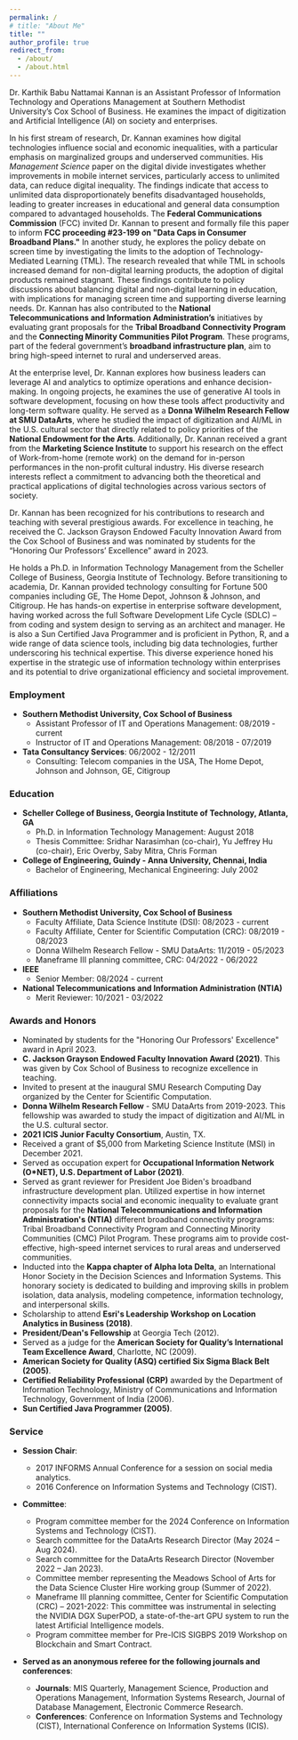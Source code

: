 ```yaml
---
permalink: /
# title: "About Me"
title: ""
author_profile: true
redirect_from: 
  - /about/
  - /about.html
---
```


<!-- ![Profile Image](./images/DALL·E%202024-10-12%2022.58.27.png) -->
<!-- <img src="./images/DALL·E%202024-10-12%2022.58.27.png" alt="Profile Image" width="800" height="100"> -->
<!-- <img src="./images/DALL·E%202024-10-12%2022.58.27.png" alt="Profile Image" width="800" height="10px"> -->

<!-- 
I am an Assistant Professor of IT and Operations Management at Southern Methodist University's Cox School of Business. My research primarily investigates the societal and enterprise-level impacts of digitization and artificial intelligence, with a special focus on marginalized groups and underserved communities. At the societal level, I explore how digital technologies influence social and economic inequalities, working with organizations like the FCC and NTIA to inform policy initiatives aimed at bridging the digital divide. My work on education investigates the impact of digital and non-digital supplemental learning products, emphasizing the potential for mitigating digital inequality and enhancing educational equity.

At the enterprise level, my research explores how business leaders can leverage AI and analytics to optimize operations and enhance decision-making. I have ongoing projects that examine the use of generative AI tools in software development, focusing on how these tools affect both productivity and long-term software quality. Additionally, I have extensive experience collaborating with the cultural sector to study the effects of digitization, such as the impact of work-from-home trends on consumer behavior in the performing arts. My diverse research interests reflect my commitment to advancing both the theory and practical application of digital technologies in various sectors of society.

I have been recognized for my contributions to research and teaching with several prestigious awards. I received the C. Jackson Grayson Endowed Faculty Innovation Award from the Cox School of Business for excellence in teaching, and was nominated by students for the "Honoring Our Professors' Excellence" award in 2023. I have also been a Donna Wilhelm Research Fellow at SMU DataArts, where I studied the impact of digitization and AI/ML in the U.S. cultural sector. Additionally, I received a grant from the Marketing Science Institute to support my research on the performing arts industry. -->

Dr. Karthik Babu Nattamai Kannan is an Assistant Professor of Information Technology and Operations Management at Southern Methodist University’s Cox School of Business. He examines the impact of digitization and Artificial Intelligence (AI) on society and enterprises.

In his first stream of research, Dr. Kannan examines how digital technologies influence social and economic inequalities, with a particular emphasis on marginalized groups and underserved communities. His *Management Science* paper on the digital divide investigates whether improvements in mobile internet services, particularly access to unlimited data, can reduce digital inequality. The findings indicate that access to unlimited data disproportionately benefits disadvantaged households, leading to greater increases in educational and general data consumption compared to advantaged households. The **Federal Communications Commission** (FCC) invited Dr. Kannan to present and formally file this paper to inform **FCC proceeding #23-199 on "Data Caps in Consumer Broadband Plans."** In another study, he explores the policy debate on screen time by investigating the limits to the adoption of Technology-Mediated Learning (TML). The research revealed that while TML in schools increased demand for non-digital learning products, the adoption of digital products remained stagnant. These findings contribute to policy discussions about balancing digital and non-digital learning in education, with implications for managing screen time and supporting diverse learning needs. Dr. Kannan has also contributed to the **National Telecommunications and Information Administration’s** initiatives by evaluating grant proposals for the **Tribal Broadband Connectivity Program** and the **Connecting Minority Communities Pilot Program**. These programs, part of the federal government’s **broadband infrastructure plan**, aim to bring high-speed internet to rural and underserved areas.

At the enterprise level, Dr. Kannan explores how business leaders can leverage AI and analytics to optimize operations and enhance decision-making. In ongoing projects, he examines the use of generative AI tools in software development, focusing on how these tools affect productivity and long-term software quality. He served as a **Donna Wilhelm Research Fellow at SMU DataArts**, where he studied the impact of digitization and AI/ML in the U.S. cultural sector that directly related to policy priorities of the **National Endowment for the Arts**. Additionally, Dr. Kannan received a grant from the **Marketing Science Institute** to support his research on the effect of Work-from-home (remote work) on the demand for in-person performances in the non-profit cultural industry. His diverse research interests reflect a commitment to advancing both the theoretical and practical applications of digital technologies across various sectors of society.

Dr. Kannan has been recognized for his contributions to research and teaching with several prestigious awards. For excellence in teaching, he received the C. Jackson Grayson Endowed Faculty Innovation Award from the Cox School of Business and was nominated by students for the “Honoring Our Professors’ Excellence” award in 2023. 

He holds a Ph.D. in Information Technology Management from the Scheller College of Business, Georgia Institute of Technology. Before transitioning to academia, Dr. Kannan provided technology consulting for Fortune 500 companies including GE, The Home Depot, Johnson & Johnson, and Citigroup. He has hands-on expertise in enterprise software development, having worked across the full Software Development Life Cycle (SDLC) – from coding and system design to serving as an architect and manager. He is also a Sun Certified Java Programmer and is proficient in Python, R, and a wide range of data science tools, including big data technologies, further underscoring his technical expertise. This diverse experience honed his expertise in the strategic use of information technology within enterprises and its potential to drive organizational efficiency and societal improvement.


### Employment
- **Southern Methodist University, Cox School of Business**  
  - Assistant Professor of IT and Operations Management: 08/2019 - current
  - Instructor of IT and Operations Management: 08/2018 - 07/2019
- **Tata Consultancy Services**: 06/2002 - 12/2011  
  - Consulting: Telecom companies in the USA, The Home Depot, Johnson and Johnson, GE, Citigroup

### Education
- **Scheller College of Business, Georgia Institute of Technology, Atlanta, GA**  
  - Ph.D. in Information Technology Management: August 2018  
  - Thesis Committee: Sridhar Narasimhan (co-chair), Yu Jeffrey Hu (co-chair), Eric Overby, Saby Mitra, Chris Forman
- **College of Engineering, Guindy - Anna University, Chennai, India**  
  - Bachelor of Engineering, Mechanical Engineering: July 2002

### Affiliations
- **Southern Methodist University, Cox School of Business**
  - Faculty Affiliate, Data Science Institute (DSI): 08/2023 - current
  - Faculty Affiliate, Center for Scientific Computation (CRC): 08/2019 - 08/2023
  - Donna Wilhelm Research Fellow - SMU DataArts: 11/2019 - 05/2023
  - Maneframe III planning committee, CRC: 04/2022 - 06/2022
- **IEEE**
  - Senior Member: 08/2024 - current
- **National Telecommunications and Information Administration (NTIA)**
  - Merit Reviewer: 10/2021 - 03/2022

### Awards and Honors
- Nominated by students for the "Honoring Our Professors' Excellence" award in April 2023.
- **C. Jackson Grayson Endowed Faculty Innovation Award (2021)**. This was given by Cox School of Business to recognize excellence in teaching.
- Invited to present at the inaugural SMU Research Computing Day organized by the Center for Scientific Computation.
- **Donna Wilhelm Research Fellow** - SMU DataArts from 2019-2023. This fellowship was awarded to study the impact of digitization and AI/ML in the U.S. cultural sector.
- **2021 ICIS Junior Faculty Consortium**, Austin, TX.
- Received a grant of $5,000 from Marketing Science Institute (MSI) in December 2021.
- Served as occupation expert for **Occupational Information Network (O*NET), U.S. Department of Labor (2021)**.
- Served as grant reviewer for President Joe Biden's broadband infrastructure development plan. Utilized expertise in how internet connectivity impacts social and economic inequality to evaluate grant proposals for the **National Telecommunications and Information Administration's (NTIA)** different broadband connectivity programs: Tribal Broadband Connectivity Program and Connecting Minority Communities (CMC) Pilot Program. These programs aim to provide cost-effective, high-speed internet services to rural areas and underserved communities.
- Inducted into the **Kappa chapter of Alpha Iota Delta**, an International Honor Society in the Decision Sciences and Information Systems. This honorary society is dedicated to building and improving skills in problem isolation, data analysis, modeling competence, information technology, and interpersonal skills.
- Scholarship to attend **Esri's Leadership Workshop on Location Analytics in Business (2018)**.
- **President/Dean's Fellowship** at Georgia Tech (2012).
- Served as a judge for the **American Society for Quality’s International Team Excellence Award**, Charlotte, NC (2009).
- **American Society for Quality (ASQ) certified Six Sigma Black Belt (2005)**.
- **Certified Reliability Professional (CRP)** awarded by the Department of Information Technology, Ministry of Communications and Information Technology, Government of India (2006).
- **Sun Certified Java Programmer (2005)**.

### Service
- **Session Chair**:
  - 2017 INFORMS Annual Conference for a session on social media analytics.
  - 2016 Conference on Information Systems and Technology (CIST).

- **Committee**:
  - Program committee member for the 2024 Conference on Information Systems and Technology (CIST).
  - Search committee for the DataArts Research Director (May 2024 – Aug 2024).
  - Search committee for the DataArts Research Director (November 2022 – Jan 2023).
  - Committee member representing the Meadows School of Arts for the Data Science Cluster Hire working group (Summer of 2022).
  - Maneframe III planning committee, Center for Scientific Computation (CRC) – 2021-2022: This committee was instrumental in selecting the NVIDIA DGX SuperPOD, a state-of-the-art GPU system to run the latest Artificial Intelligence models.
  - Program committee member for Pre-ICIS SIGBPS 2019 Workshop on Blockchain and Smart Contract.

- **Served as an anonymous referee for the following journals and conferences**:
  - **Journals**: MIS Quarterly, Management Science, Production and Operations Management, Information Systems Research, Journal of Database Management, Electronic Commerce Research.
  - **Conferences**: Conference on Information Systems and Technology (CIST), International Conference on Information Systems (ICIS).


<!-- Karthik Babu Nattamai Kannan is an Assistant Professor of IT and Operations Management at Southern Methodist University's Cox School of Business. His research primarily investigates the societal and enterprise-level impacts of digitization and artificial intelligence, with a special focus on marginalized groups and underserved communities. At the societal level, Karthik explores how digital technologies influence social and economic inequalities, working with organizations like the FCC and NTIA to inform policy initiatives aimed at bridging the digital divide. His work on education investigates the impact of digital and non-digital supplemental learning products, emphasizing the potential for mitigating digital inequality and enhancing educational equity.

At the enterprise level, Karthik's research explores how business leaders can leverage AI and analytics to optimize operations and enhance decision-making. He has ongoing projects that examine the use of generative AI tools in software development, focusing on how these tools affect both productivity and long-term software quality. Additionally, Karthik has extensive experience collaborating with the cultural sector to study the effects of digitization, such as the impact of work-from-home trends on consumer behavior in the performing arts. His diverse research interests reflect his commitment to advancing both the theory and practical application of digital technologies in various sectors of society.

Karthik has been recognized for his contributions to research and teaching with several prestigious awards. He received the C. Jackson Grayson Endowed Faculty Innovation Award from the Cox School of Business for excellence in teaching, and was nominated by students for the "Honoring Our Professors' Excellence" award in 2023. He has also been a Donna Wilhelm Research Fellow at SMU DataArts, where he studied the impact of digitization and AI/ML in the U.S. cultural sector. Additionally, Karthik received a grant from the Marketing Science Institute to support his research on the performing arts industry. -->

<!-- 
This is the front page of a website that is powered by the [Academic Pages template](https://github.com/academicpages/academicpages.github.io) and hosted on GitHub pages. [GitHub pages](https://pages.github.com) is a free service in which websites are built and hosted from code and data stored in a GitHub repository, automatically updating when a new commit is made to the respository. This template was forked from the [Minimal Mistakes Jekyll Theme](https://mmistakes.github.io/minimal-mistakes/) created by Michael Rose, and then extended to support the kinds of content that academics have: publications, talks, teaching, a portfolio, blog posts, and a dynamically-generated CV. You can fork [this repository](https://github.com/academicpages/academicpages.github.io) right now, modify the configuration and markdown files, add your own PDFs and other content, and have your own site for free, with no ads! An older version of this template powers my own personal website at [stuartgeiger.com](http://stuartgeiger.com), which uses [this Github repository](https://github.com/staeiou/staeiou.github.io).

A data-driven personal website
======
Like many other Jekyll-based GitHub Pages templates, Academic Pages makes you separate the website's content from its form. The content & metadata of your website are in structured markdown files, while various other files constitute the theme, specifying how to transform that content & metadata into HTML pages. You keep these various markdown (.md), YAML (.yml), HTML, and CSS files in a public GitHub repository. Each time you commit and push an update to the repository, the [GitHub pages](https://pages.github.com/) service creates static HTML pages based on these files, which are hosted on GitHub's servers free of charge.

Many of the features of dynamic content management systems (like Wordpress) can be achieved in this fashion, using a fraction of the computational resources and with far less vulnerability to hacking and DDoSing. You can also modify the theme to your heart's content without touching the content of your site. If you get to a point where you've broken something in Jekyll/HTML/CSS beyond repair, your markdown files describing your talks, publications, etc. are safe. You can rollback the changes or even delete the repository and start over -- just be sure to save the markdown files! Finally, you can also write scripts that process the structured data on the site, such as [this one](https://github.com/academicpages/academicpages.github.io/blob/master/talkmap.ipynb) that analyzes metadata in pages about talks to display [a map of every location you've given a talk](https://academicpages.github.io/talkmap.html).

Getting started
======
1. Register a GitHub account if you don't have one and confirm your e-mail (required!)
1. Fork [this repository](https://github.com/academicpages/academicpages.github.io) by clicking the "fork" button in the top right. 
1. Go to the repository's settings (rightmost item in the tabs that start with "Code", should be below "Unwatch"). Rename the repository "[your GitHub username].github.io", which will also be your website's URL.
1. Set site-wide configuration and create content & metadata (see below -- also see [this set of diffs](http://archive.is/3TPas) showing what files were changed to set up [an example site](https://getorg-testacct.github.io) for a user with the username "getorg-testacct")
1. Upload any files (like PDFs, .zip files, etc.) to the files/ directory. They will appear at https://[your GitHub username].github.io/files/example.pdf.  
1. Check status by going to the repository settings, in the "GitHub pages" section

Site-wide configuration
------
The main configuration file for the site is in the base directory in [_config.yml](https://github.com/academicpages/academicpages.github.io/blob/master/_config.yml), which defines the content in the sidebars and other site-wide features. You will need to replace the default variables with ones about yourself and your site's github repository. The configuration file for the top menu is in [_data/navigation.yml](https://github.com/academicpages/academicpages.github.io/blob/master/_data/navigation.yml). For example, if you don't have a portfolio or blog posts, you can remove those items from that navigation.yml file to remove them from the header. 

Create content & metadata
------
For site content, there is one markdown file for each type of content, which are stored in directories like _publications, _talks, _posts, _teaching, or _pages. For example, each talk is a markdown file in the [_talks directory](https://github.com/academicpages/academicpages.github.io/tree/master/_talks). At the top of each markdown file is structured data in YAML about the talk, which the theme will parse to do lots of cool stuff. The same structured data about a talk is used to generate the list of talks on the [Talks page](https://academicpages.github.io/talks), each [individual page](https://academicpages.github.io/talks/2012-03-01-talk-1) for specific talks, the talks section for the [CV page](https://academicpages.github.io/cv), and the [map of places you've given a talk](https://academicpages.github.io/talkmap.html) (if you run this [python file](https://github.com/academicpages/academicpages.github.io/blob/master/talkmap.py) or [Jupyter notebook](https://github.com/academicpages/academicpages.github.io/blob/master/talkmap.ipynb), which creates the HTML for the map based on the contents of the _talks directory).

**Markdown generator**

I have also created [a set of Jupyter notebooks](https://github.com/academicpages/academicpages.github.io/tree/master/markdown_generator
) that converts a CSV containing structured data about talks or presentations into individual markdown files that will be properly formatted for the Academic Pages template. The sample CSVs in that directory are the ones I used to create my own personal website at stuartgeiger.com. My usual workflow is that I keep a spreadsheet of my publications and talks, then run the code in these notebooks to generate the markdown files, then commit and push them to the GitHub repository.

How to edit your site's GitHub repository
------
Many people use a git client to create files on their local computer and then push them to GitHub's servers. If you are not familiar with git, you can directly edit these configuration and markdown files directly in the github.com interface. Navigate to a file (like [this one](https://github.com/academicpages/academicpages.github.io/blob/master/_talks/2012-03-01-talk-1.md) and click the pencil icon in the top right of the content preview (to the right of the "Raw | Blame | History" buttons). You can delete a file by clicking the trashcan icon to the right of the pencil icon. You can also create new files or upload files by navigating to a directory and clicking the "Create new file" or "Upload files" buttons. 

Example: editing a markdown file for a talk
![Editing a markdown file for a talk](/images/editing-talk.png)

For more info
------
More info about configuring Academic Pages can be found in [the guide](https://academicpages.github.io/markdown/). The [guides for the Minimal Mistakes theme](https://mmistakes.github.io/minimal-mistakes/docs/configuration/) (which this theme was forked from) might also be helpful.

 -->
